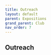 ```yaml
---
title: Outreach
layout: default
parent: Expositions
grand_parent: Club
nav_order: 7
---
```


## Outreach
